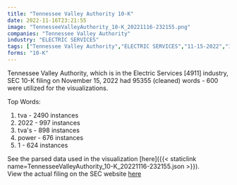 ```yaml
---
title: "Tennessee Valley Authority 10-K"
date: 2022-11-16T23:21:55
image: "TennesseeValleyAuthority_10-K_20221116-232155.png"
companies: "Tennessee Valley Authority"
industry: "ELECTRIC SERVICES"
tags: ["Tennessee Valley Authority","ELECTRIC SERVICES","11-15-2022","10-K"]
forms: "10-K"
---
```

Tennessee Valley Authority, which is in the Electric Services [4911] industry, SEC 10-K filing on November 15, 2022 had 95355 (cleaned) words - 600 were utilized for the visualizations.

Top Words:
1. tva - 2490 instances
2. 2022 - 997 instances
3. tva's - 898 instances
4. power - 676 instances
5. 1 - 624 instances


See the parsed data used in the visualization [here]({{< staticlink name=TennesseeValleyAuthority_10-K_20221116-232155.json >}}).  
View the actual filing on the SEC website [here](https://www.sec.gov/Archives/edgar/data/1376986/0001376986-22-000023.txt)